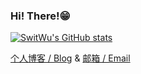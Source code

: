 
### Hi! There!😁

[![SwitWu's GitHub stats](https://github-readme-stats.vercel.app/api?username=SwitWu)](https://github.com/anuraghazra/github-readme-stats)

[个人博客 / Blog](https://switwu.github.io)
 & [邮箱 / Email](mailto:2401336502@qq.com)
